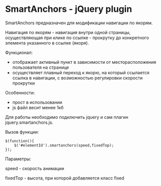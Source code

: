 SmartAnchors - jQuery plugin
================

SmartAnchors предназначен для модификации навигации по якорям. 


Навигация по якорям - навигация внутри одной страницы, осуществляющая при клике по ссылке - прокрутку до конкретного элемента указанного в ссылке (якоря). 


Функционал:
- отображает активный пункт в зависимости от месторасположения пользователя на странице
- осуществляет плавный переход к якорю, на который ссылается ссылка в навигации, с возможностью регулировки скорости прокрутки


Особенности: 
- прост в использовании
- js файл весит менее 1кб



Для работы необходимо подключить jquery и сам плагин jquery.smartanchors.js.

Вызов функции:
```
$(function(){
    $('#elementId').smartanchors(speed,fixedTop);
});
```

Параметры:

speed - скорость анимации

fixedTop - высота, при которой добавляется класс fixed
